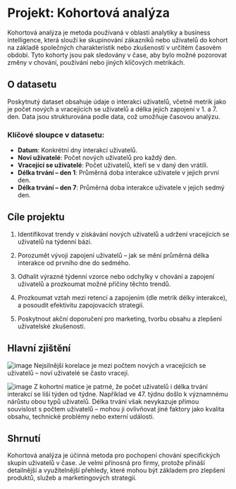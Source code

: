 # Projekt: Kohortová analýza
Kohortová analýza je metoda používaná v oblasti analytiky a business intelligence, která slouží ke skupinování zákazníků nebo uživatelů do kohort na základě společných charakteristik nebo zkušeností v určitém časovém období. Tyto kohorty jsou pak sledovány v čase, aby bylo možné pozorovat změny v chování, používání nebo jiných klíčových metrikách.



## O datasetu
Poskytnutý dataset obsahuje údaje o interakci uživatelů, včetně metrik jako je počet nových a vracejících se uživatelů a délka jejich zapojení v 1. a 7. den. Data jsou strukturována podle data, což umožňuje časovou analýzu.


### Klíčové sloupce v datasetu:
- **Datum**: Konkrétní dny interakcí uživatelů.
- **Noví uživatelé**: Počet nových uživatelů pro každý den.
- **Vracející se uživatelé**: Počet uživatelů, kteří se v daný den vrátili.
- **Délka trvání – den 1**: Průměrná doba interakce uživatele v jejich první den.
- **Délka trvání – den 7**: Průměrná doba interakce uživatele v jejich sedmý den.

## Cíle projektu
1. Identifikovat trendy v získávání nových uživatelů a udržení vracejících se uživatelů na týdenní bázi.

2. Porozumět vývoji zapojení uživatelů – jak se mění průměrná délka interakce od prvního dne do sedmého.

3. Odhalit výrazné týdenní vzorce nebo odchylky v chování a zapojení uživatelů a prozkoumat možné příčiny těchto trendů.

4. Prozkoumat vztah mezi retencí a zapojením (dle metrik délky interakce), a posoudit efektivitu zapojovacích strategií.

5. Poskytnout akční doporučení pro marketing, tvorbu obsahu a zlepšení uživatelské zkušenosti.

## Hlavní zjištění

![image](https://github.com/user-attachments/assets/a5ec873b-154f-4971-b144-91e5732848d2)
Nejsilnější korelace je mezi počtem nových a vracejících se uživatelů – noví uživatelé se často vracejí.

![image](https://github.com/user-attachments/assets/6e2019ba-0c00-4669-89ad-af2b10413db7)
Z kohortní matice je patrné, že počet uživatelů i délka trvání interakcí se liší týden od týdne. Například ve 47. týdnu došlo k významnému nárůstu obou typů uživatelů. Délka trvání však nevykazuje přímou souvislost s počtem uživatelů – mohou ji ovlivňovat jiné faktory jako kvalita obsahu, technické problémy nebo externí události.


## Shrnutí
Kohortová analýza je účinná metoda pro pochopení chování specifických skupin uživatelů v čase. Je velmi přínosná pro firmy, protože přináší detailnější a využitelnější přehledy, které mohou být základem pro zlepšení produktů, služeb a marketingových strategií.

